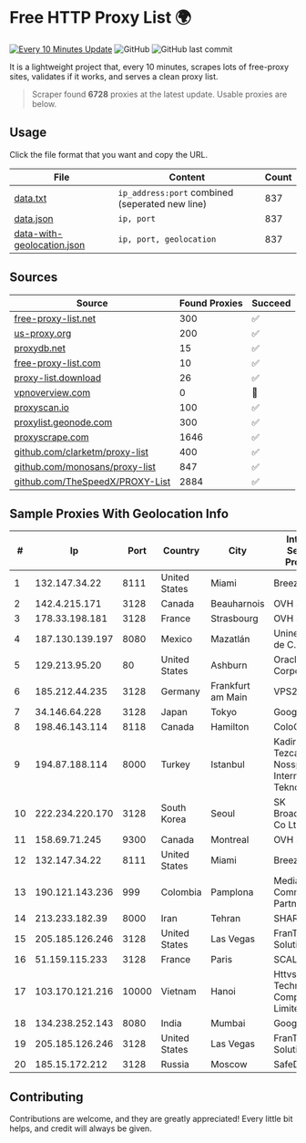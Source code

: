 
# Free HTTP Proxy List 🌍

[![Every 10 Minutes Update](https://github.com/mertguvencli/http-proxy-list/actions/workflows/main.yml/badge.svg?branch=main)](https://github.com/mertguvencli/http-proxy-list/actions/workflows/main.yml)
![GitHub](https://img.shields.io/github/license/mertguvencli/http-proxy-list)
![GitHub last commit](https://img.shields.io/github/last-commit/mertguvencli/http-proxy-list)

It is a lightweight project that, every 10 minutes, scrapes lots of free-proxy sites, validates if it works, and serves a clean proxy list.


> Scraper found **6728** proxies at the latest update. Usable proxies are below.

## Usage

Click the file format that you want and copy the URL.


|File|Content|Count|
|----|-------|-----|
|[data.txt](https://raw.githubusercontent.com/mertguvencli/http-proxy-list/main/proxy-list/data.txt)|`ip_address:port` combined (seperated new line)|837|
|[data.json](https://raw.githubusercontent.com/mertguvencli/http-proxy-list/main/proxy-list/data.json)|`ip, port`|837|
|[data-with-geolocation.json](https://raw.githubusercontent.com/mertguvencli/http-proxy-list/main/proxy-list/data-with-geolocation.json)|`ip, port, geolocation`|837|

## Sources

|Source|Found Proxies|Succeed|
|------|-------------|-------|
|[free-proxy-list.net](https://free-proxy-list.net)|300|✅|
|[us-proxy.org](https://www.us-proxy.org)|200|✅|
|[proxydb.net](http://proxydb.net)|15|✅|
|[free-proxy-list.com](https://free-proxy-list.com/?page=&port=&type%5B%5D=http&type%5B%5D=https&up_time=0&search=Search)|10|✅|
|[proxy-list.download](https://www.proxy-list.download/HTTP)|26|✅|
|[vpnoverview.com](https://vpnoverview.com/privacy/anonymous-browsing/free-proxy-servers)|0|🚫|
|[proxyscan.io](https://www.proxyscan.io)|100|✅|
|[proxylist.geonode.com](https://proxylist.geonode.com/api/proxy-list?limit=300&page=1&sort_by=lastChecked&sort_type=desc&protocols=http,https)|300|✅|
|[proxyscrape.com](https://api.proxyscrape.com/v2/?request=displayproxies&protocol=http&timeout=10000&country=all&ssl=all&anonymity=all)|1646|✅|
|[github.com/clarketm/proxy-list](https://raw.githubusercontent.com/clarketm/proxy-list/master/proxy-list-raw.txt)|400|✅|
|[github.com/monosans/proxy-list](https://raw.githubusercontent.com/monosans/proxy-list/main/proxies/http.txt)|847|✅|
|[github.com/TheSpeedX/PROXY-List](https://raw.githubusercontent.com/TheSpeedX/PROXY-List/master/http.txt)|2884|✅|


## Sample Proxies With Geolocation Info

|#|Ip|Port|Country|City|Internet Service Provider|
|-|--|----|-------|----|-------------------------|
|1|132.147.34.22|8111|United States|Miami|Breezeline|
|2|142.4.215.171|3128|Canada|Beauharnois|OVH SAS|
|3|178.33.198.181|3128|France|Strasbourg|OVH SAS|
|4|187.130.139.197|8080|Mexico|Mazatlán|Uninet S.A. de C.V.|
|5|129.213.95.20|80|United States|Ashburn|Oracle Corporation|
|6|185.212.44.235|3128|Germany|Frankfurt am Main|VPS2day.com|
|7|34.146.64.228|3128|Japan|Tokyo|Google LLC|
|8|198.46.143.114|8118|Canada|Hamilton|ColoCrossing|
|9|194.87.188.114|8000|Turkey|Istanbul|Kadir Huseyin Tezcan Nosspeed Internet Teknolojileri|
|10|222.234.220.170|3128|South Korea|Seoul|SK Broadband Co Ltd|
|11|158.69.71.245|9300|Canada|Montreal|OVH SAS|
|12|132.147.34.22|8111|United States|Miami|Breezeline|
|13|190.121.143.236|999|Colombia|Pamplona|Media Commerce Partners S.A|
|14|213.233.182.39|8000|Iran|Tehran|SHARIF-EDU|
|15|205.185.126.246|3128|United States|Las Vegas|FranTech Solutions|
|16|51.159.115.233|3128|France|Paris|SCALEWAY|
|17|103.170.121.216|10000|Vietnam|Hanoi|Httvserver Technology Company Limited|
|18|134.238.252.143|8080|India|Mumbai|Google LLC|
|19|205.185.126.246|3128|United States|Las Vegas|FranTech Solutions|
|20|185.15.172.212|3128|Russia|Moscow|SafeData LLC|



## Contributing

Contributions are welcome, and they are greatly appreciated! Every
little bit helps, and credit will always be given.

